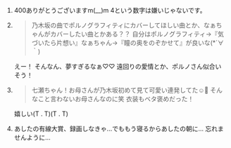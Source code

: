 1. 400ありがとうございますm(__)m 4という数字は嫌いじゃないです。

2. > 乃木坂の曲でポルノグラフィティにカバーしてほしい曲とか、なぁちゃんがカバーしたい曲とかある？？ 自分はポルノグラフィティ→『気づいたら片想い』なぁちゃん→『瞳の奥をのぞかせて』が良いな(*´∀｀)

   えー！ そんなん、夢すぎるなぁ♡♡ 遠回りの愛情とか、ポルノさん似合いそう！

3. > 七瀬ちゃん！お母さんが乃木坂初めて見て可愛い連発してた☺️💓 そんなこと言わないお母さんなのに笑 衣装もベタ褒めだった！

   嬉しい(T . T)(T . T)

4. あしたの有線大賞、録画しなきゃ…でももう寝るからあしたの朝に… 忘れませんように…


